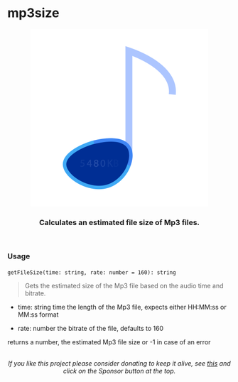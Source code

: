 # mp3size

<p align="center" style="text-align: center; margin: auto">
	<img src="https://github.com/igorskyflyer/npm-mp3size/raw/master/public/mp3size.png">
	<h3 align="center">Calculates an estimated file size of Mp3 files.</h3>
</p>
<br>

### Usage

`getFileSize(time: string, rate: number = 160): string`

> Gets the estimated size of the Mp3 file based on the audio time and bitrate.

- time: string time the length of the Mp3 file, expects either HH:MM:ss or MM:ss format

- rate: number the bitrate of the file, defaults to 160

returns a number, the estimated Mp3 file size or -1 in case of an error

<br>

<p align="center" style="text-align: center; margin: auto;font-style: italic;">If you like this project please consider donating to keep it alive, see <a href="https://github.com/igorskyflyer/npm-mp3size/#">this</a> and click on the Sponsor button at the top.</p>
